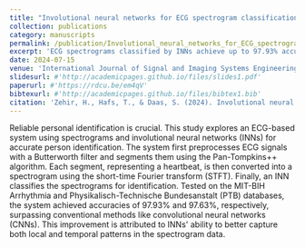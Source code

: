```yaml
---
title: "Involutional neural networks for ECG spectrogram classification and person identification"
collection: publications
category: manuscripts
permalink: /publication/Involutional_neural_networks_for_ECG_spectrogram_classification_and_person_identification
excerpt: 'ECG spectrograms classified by INNs achieve up to 97.93% accuracy, outperforming CNNs by better capturing local and temporal heartbeat patterns.'
date: 2024-07-15
venue: 'International Journal of Signal and Imaging Systems Engineering'
slidesurl: #'http://academicpages.github.io/files/slides1.pdf'
paperurl: #'https://rdcu.be/em4qV'
bibtexurl: #'http://academicpages.github.io/files/bibtex1.bib'
citation: 'Zehir, H., Hafs, T., & Daas, S. (2024). Involutional neural networks for ECG spectrogram classification and person identification. International Journal of Signal and Imaging Systems Engineering, 13(1), 41-53.'
---
```

Reliable personal identification is crucial. This study explores an ECG-based system using spectrograms and involutional neural networks (INNs) for accurate person identification. The system first preprocesses ECG signals with a Butterworth filter and segments them using the Pan-Tompkins++ algorithm. Each segment, representing a heartbeat, is then converted into a spectrogram using the short-time Fourier transform (STFT). Finally, an INN classifies the spectrograms for identification. Tested on the MIT-BIH Arrhythmia and Physikalisch-Technische Bundesanstalt (PTB) databases, the system achieved accuracies of 97.93% and 97.63%, respectively, surpassing conventional methods like convolutional neural networks (CNNs). This improvement is attributed to INNs' ability to better capture both local and temporal patterns in the spectrogram data.